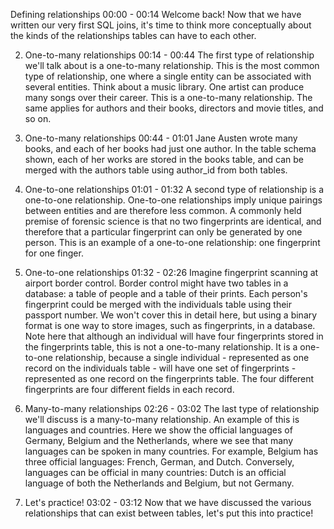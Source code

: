 Defining relationships
00:00 - 00:14
Welcome back! Now that we have written our very first SQL joins, it's time to think more conceptually about the kinds of the relationships tables can have to each other.

2. One-to-many relationships
00:14 - 00:44
The first type of relationship we'll talk about is a one-to-many relationship. This is the most common type of relationship, one where a single entity can be associated with several entities. Think about a music library. One artist can produce many songs over their career. This is a one-to-many relationship. The same applies for authors and their books, directors and movie titles, and so on.

3. One-to-many relationships
00:44 - 01:01
Jane Austen wrote many books, and each of her books had just one author. In the table schema shown, each of her works are stored in the books table, and can be merged with the authors table using author_id from both tables.

4. One-to-one relationships
01:01 - 01:32
A second type of relationship is a one-to-one relationship. One-to-one relationships imply unique pairings between entities and are therefore less common. A commonly held premise of forensic science is that no two fingerprints are identical, and therefore that a particular fingerprint can only be generated by one person. This is an example of a one-to-one relationship: one fingerprint for one finger.

5. One-to-one relationships
01:32 - 02:26
Imagine fingerprint scanning at airport border control. Border control might have two tables in a database: a table of people and a table of their prints. Each person's fingerprint could be merged with the individuals table using their passport number. We won't cover this in detail here, but using a binary format is one way to store images, such as fingerprints, in a database. Note here that although an individual will have four fingerprints stored in the fingerprints table, this is not a one-to-many relationship. It is a one-to-one relationship, because a single individual - represented as one record on the individuals table - will have one set of fingerprints - represented as one record on the fingerprints table. The four different fingerprints are four different fields in each record.

6. Many-to-many relationships
02:26 - 03:02
The last type of relationship we'll discuss is a many-to-many relationship. An example of this is languages and countries. Here we show the official languages of Germany, Belgium and the Netherlands, where we see that many languages can be spoken in many countries. For example, Belgium has three official languages: French, German, and Dutch. Conversely, languages can be official in many countries: Dutch is an official language of both the Netherlands and Belgium, but not Germany.

7. Let's practice!
03:02 - 03:12
Now that we have discussed the various relationships that can exist between tables, let's put this into practice!
